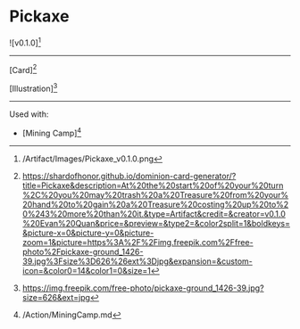 # Pickaxe

![v0.1.0][^v0.1.0]

---

[Card][^Card]

[Illustration][^Illustration]

---

Used with:

- [Mining Camp][^Mining Camp]

[^v0.1.0]: /Artifact/Images/Pickaxe_v0.1.0.png
[^Mining Camp]: /Action/MiningCamp.md
[^Card]: https://shardofhonor.github.io/dominion-card-generator/?title=Pickaxe&description=At%20the%20start%20of%20your%20turn%2C%20you%20may%20trash%20a%20Treasure%20from%20your%20hand%20to%20gain%20a%20Treasure%20costing%20up%20to%20%243%20more%20than%20it.&type=Artifact&credit=&creator=v0.1.0%20Evan%20Quan&price=&preview=&type2=&color2split=1&boldkeys=&picture-x=0&picture-y=0&picture-zoom=1&picture=https%3A%2F%2Fimg.freepik.com%2Ffree-photo%2Fpickaxe-ground_1426-39.jpg%3Fsize%3D626%26ext%3Djpg&expansion=&custom-icon=&color0=14&color1=0&size=1
[^Illustration]: https://img.freepik.com/free-photo/pickaxe-ground_1426-39.jpg?size=626&ext=jpg
